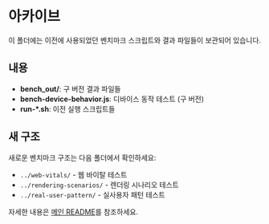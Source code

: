 # 아카이브

이 폴더에는 이전에 사용되었던 벤치마크 스크립트와 결과 파일들이 보관되어 있습니다.

## 내용

- **bench_out/**: 구 버전 결과 파일들
- **bench-device-behavior.js**: 디바이스 동작 테스트 (구 버전)
- **run-*.sh**: 이전 실행 스크립트들

## 새 구조

새로운 벤치마크 구조는 다음 폴더에서 확인하세요:

- `../web-vitals/` - 웹 바이탈 테스트
- `../rendering-scenarios/` - 렌더링 시나리오 테스트
- `../real-user-pattern/` - 실사용자 패턴 테스트

자세한 내용은 [메인 README](../README.md)를 참조하세요.

